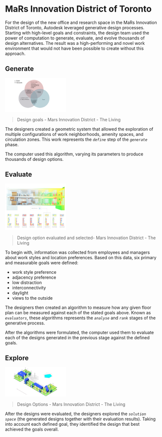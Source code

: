# MaRs Innovation District of Toronto

For the design of the new office and research space in the MaRs Innovation District of Toronto, Autodesk leveraged generative design processes. Starting with high-level goals and constraints, the design team used the power of computation to generate, evaluate, and evolve thousands of design alternatives. The result was a high-performing and novel work environment that would not have been possible to create without this approach.

## Generate

<img src="../../../assets/intro/mars1.png" style="width:200px;"/>

>Design goals - Mars Innovation District - The Living

The designers created a geometric system that allowed the exploration of multiple configurations of work neighborhoods, amenity spaces, and circulation zones. This work represents the _`define`_ step of the _`generate`_ phase.

The computer used this algorithm, varying its parameters to produce thousands of design options.

## Evaluate

<img src="../../../assets/intro/mars2.jpg" style="width:200px;"/>

> Design option evaluated and selected- Mars Innovation District - The Living

To begin with, information was collected from employees and managers about work styles and location preferences. Based on this data, six primary and measurable goals were defined:

* work style preference
* adjacency preference
* low distraction
* interconnectivity
* daylight
* views to the outside

The designers then created an algorithm to measure how any given floor plan can be measured against each of the stated goals above. Known as _`evaluators`_, these algorithms represents the _`analyse`_ and _`rank`_ stages of the generative process.

After the algorithms were formulated, the computer used them to evaluate each of the designs generated in the previous stage against the defined goals.

## Explore

<img src="../../../assets/intro/mars3.gif" style="width:200px;"/>

> Design Options - Mars Innovation District - The Living

After the designs were evaluated, the designers explored the _`solution space`_ (the generated designs together with their evaluation results). Taking into account each defined goal, they identified the design that best achieved the goals overall.
